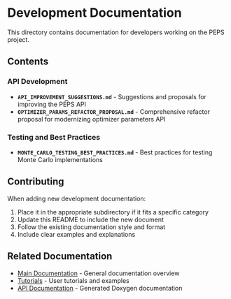 # Development Documentation

This directory contains documentation for developers working on the PEPS project.

## Contents

### API Development
- **`API_IMPROVEMENT_SUGGESTIONS.md`** - Suggestions and proposals for improving the PEPS API
- **`OPTIMIZER_PARAMS_REFACTOR_PROPOSAL.md`** - Comprehensive refactor proposal for modernizing optimizer parameters API

### Testing and Best Practices
- **`MONTE_CARLO_TESTING_BEST_PRACTICES.md`** - Best practices for testing Monte Carlo implementations

## Contributing

When adding new development documentation:

1. Place it in the appropriate subdirectory if it fits a specific category
2. Update this README to include the new document
3. Follow the existing documentation style and format
4. Include clear examples and explanations

## Related Documentation

- [Main Documentation](../README.md) - General documentation overview
- [Tutorials](../tutorial/) - User tutorials and examples
- [API Documentation](../) - Generated Doxygen documentation
